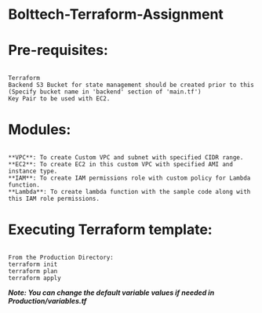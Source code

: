 # Bolttech-Terraform-Assignment

# Pre-requisites:

```

Terraform
Backend S3 Bucket for state management should be created prior to this (Specify bucket name in 'backend' section of 'main.tf')
Key Pair to be used with EC2.

```

# Modules:

```

**VPC**: To create Custom VPC and subnet with specified CIDR range.
**EC2**: To create EC2 in this custom VPC with specified AMI and instance type.
**IAM**: To create IAM permissions role with custom policy for Lambda function.
**Lambda**: To create lambda function with the sample code along with this IAM role permissions. 

```

# Executing Terraform template:

```

From the Production Directory:
terraform init
terraform plan
terraform apply

```

***Note: You can change the default variable values if needed in Production/variables.tf***




